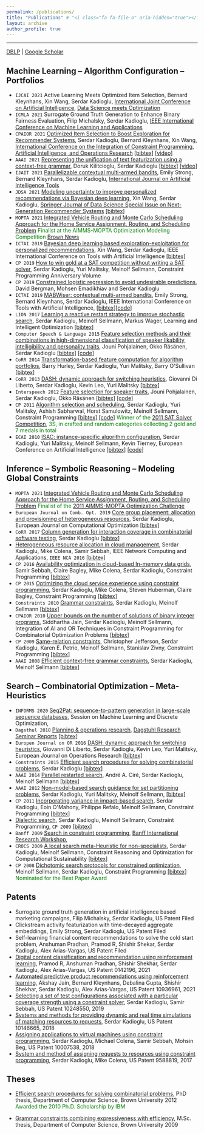 ```yaml
---
permalink: /publications/
title: "Publications" # "<i class="fa fa-file-o" aria-hidden="true"></i> <i class="fa fa-file-text-o" aria-hidden="true"></i> <i class="fa fa-file-pdf-o" aria-hidden="true"></i> <i class="fa fa-file-text" aria-hidden="true"></i> <i class="fa fa-file" aria-hidden="true"></i> <i class="fa fa-files-o" aria-hidden="true"></i> 
layout: archive
author_profile: true
---
```


---

<a href="https://dblp.org/pid/35/5878.html"><i class="fa fa-link" aria-hidden="true"></i> DBLP</a>  \| [<a href="https://scholar.google.com/citations?user=tOgYtHkAAAAJ"><i class="fas fa-fw fa-graduation-cap"></i> Google Scholar</a>](https://scholar.google.com/citations?user=tOgYtHkAAAAJ&hl=en)


## Machine Learning – Algorithm Configuration – Portfolios
* `IJCAI 2021` Active Learning Meets Optimized Item Selection, Bernard Kleynhans, Xin Wang, Serdar Kadioglu, [International Joint Conference on Artificial Intelligence](https://ijcai-21.org/), [Data Science meets Optimization](https://sites.google.com/view/ijcai2021dso)
* `ICMLA 2021` Surrogate Ground Truth Generation to Enhance Binary Fairness Evaluation, Filip Michalsky, Serdar Kadioglu, [IEEE International Conference on Machine Learning and Applications](https://www.icmla-conference.org/icmla21/)
* `CPAIOR 2021` [Optimized Item Selection to Boost Exploration for Recommender Systems](https://link.springer.com/chapter/10.1007/978-3-030-78230-6_27), Serdar Kadioglu, Bernard Kleynhans, Xin Wang, [International Conference on the Integration of Constraint Programming, Artificial Intelligence, and Operations Research](https://cpaior2021.dbai.tuwien.ac.at/) [[bibtex]](https://dblp.org/rec/conf/cpaior/KadiogluKW21.html?view=bibtex) [[video]](https://www.youtube.com/watch?v=akMsTAh9ed8&t=1s)
* `AAAI 2021` [Representing the unification of text featurization using a context-free grammar](https://ojs.aaai.org/index.php/AAAI/article/view/17814), Doruk Kilitcioglu, Serdar Kadioglu [[bibtex]](https://dblp.org/rec/conf/aaai/KilitciogluK21.html?view=bibtex) [[video]](https://slideslive.com/38951112/representing-the-unification-of-text-featurization-using-a-contextfree-grammar?ref=account-folder-75501-folders)
* `IJAIT 2021` [Parallelizable contextual multi-armed bandits](https://www.worldscientific.com/doi/10.1142/S0218213021500214), Emily Strong, Bernard Kleynhans, Serdar Kadioglu, [International Journal on Artificial Intelligence Tools](https://www.worldscientific.com/worldscinet/ijait) 
* `JDSA 2021` [Modeling  uncertainty  to improve personalized recommendations via Bayesian deep learning](https://link.springer.com/article/10.1007/s41060-020-00241-1), Xin Wang, Serdar Kadioglu, [Springer Journal of Data Science Special Issue on Next-Generation Recommender Systems](https://www.springer.com/journal/41060) [[bibtex]](https://link.springer.com/article/10.1007/s41060-020-00241-1#citeas)
* `MOPTA 2021` [Integrated Vehicle Routing and Monte Carlo Scheduling Approach for the Home Service Assignment, Routing, and Scheduling Problem](https://arxiv.org/abs/2106.16176) <span style="color:green">Finalist at the AIMMS-MOPTA Optimization Modeling Competition</span> [Brown News](http://cs.brown.edu/news/2021/08/11/brown-cs-team-takes-third-place-thirteenth-modeling-and-optimization-competition/)
* `ICTAI 2019` [Bayesian deep learning based exploration-exploitation for personalized recommendations](https://ieeexplore.ieee.org/document/8995445), Xin Wang, Serdar Kadioglu, IEEE International Conference on Tools with Artificial Intelligence [[bibtex]](https://dblp.org/rec/conf/ictai/WangK19.html?view=bibtex)
* `CP 2019` [How to win gold at a SAT competition without writing a SAT solver](https://freuder.files.wordpress.com/2019/09/2011-freuder-algorithm-selection-and-scheduling.pdf), Serdar Kadioglu, Yuri Malitsky, Meinolf Sellmann, Constraint Programming Anniversary Volume
* `CP 2019` [Constrained logistic regression to avoid undesirable predictions](https://cp2019.a4cp.org/accepted_abstracts.html), David Bergman, Mohsen Emadikhiav and Serdar Kadioglu
* `ICTAI 2019` [MABWiser: contextual multi-armed bandits](https://ieeexplore.ieee.org/document/8995418), Emily Strong, Bernard Kleynhans, Serdar Kadioglu, IEEE International Conference on Tools with Artificial Intelligence, [[bibtex]](https://dblp.org/rec/conf/ictai/StrongKK19.html?view=bibtex)[[code]](https://github.com/fmr-llc/mabwiser)
* `LION 2017` [Learning a reactive restart strategy to improve stochastic search](https://link.springer.com/chapter/10.1007/978-3-319-69404-7_8), Serdar Kadioglu, Meinolf Sellmann, Markus Wager, Learning and Intelligent Optimization [[bibtex]](https://dblp.org/rec/conf/lion/KadiogluSW17.html?view=bibtex)
* `Computer Speech & Language 2015` [Feature selection methods and their combinations in high-dimensional classification of speaker likability, intelligibility and personality traits](https://www.sciencedirect.com/science/article/abs/pii/S0885230813001113), Jouni Pohjalainen, Okko Räsänen, Serdar Kadioglu [[bibtex]](http://dblp.uni-trier.de/rec/bibtex/journals/csl/PohjalainenRK15) [[code]](https://sites.google.com/site/serdrk/software)
* `CoRR 2014` [Transformation-based feature computation for algorithm portfolios](http://arxiv.org/abs/1401.2474), Barry Hurley, Serdar Kadioglu, Yuri Malitsky, Barry O'Sullivan [[bibtex]](http://dblp.uni-trier.de/rec/bibtex/journals/corr/0001KMO14)
* `CoRR 2013` [DASH: dynamic approach for switching heuristics](http://arxiv.org/abs/1307.4689), Giovanni Di Liberto, Serdar Kadioglu, Kevin Leo, Yuri Malitsky [[bibtex]](http://dblp.uni-trier.de/rec/bibtex/journals/corr/LibertoKLM13)
* `Interspeech 2012` [Feature selection for speaker traits](http://users.tkk.fi/~jpohjala/publications/is12stc.pdf), Jouni Pohjalainen, Serdar Kadioglu, Okko Räsänen [[bibtex]](http://dblp.uni-trier.de/rec/bibtex/conf/interspeech/PohjalainenKR12) [[code]](https://sites.google.com/site/serdrk/software)
* `CP 2011` [Algorithm selection and scheduling](https://link.springer.com/chapter/10.1007/978-3-642-23786-7_35), Serdar Kadioglu, Yuri Malitsky, Ashish Sabharwal, Horst Samulowitz, Meinolf Sellmann, Constraint Programming [[bibtex]](http://dblp.uni-trier.de/rec/bibtex/conf/cp/KadiogluMSSS11) [[code]](https://sites.google.com/site/serdrk/software) <span style="color:green">Winner of the [2011 SAT Solver Competition](http://www.satcompetition.org/2011/), 3S, in crafted and random categories collecting 2 gold and 7 medals in total</span>
* `ECAI 2010` [ISAC: instance-specific algorithm configuration](http://www.booksonline.iospress.nl/Content/View.aspx?piid=17848), Serdar Kadioglu, Yuri Malitsky, Meinolf Sellmann, Kevin Tierney, European Conference on Artificial Intelligence [[bibtex]](http://dblp.uni-trier.de/rec/bibtex/conf/ecai/KadiogluMST10) [[code]](https://sites.google.com/site/serdrk/software)


## Inference – Symbolic Reasoning – Modeling Global Constraints
* `MOPTA 2021` [Integrated Vehicle Routing and Monte Carlo Scheduling Approach for the Home Service Assignment, Routing, and Scheduling Problem](https://arxiv.org/abs/2106.16176) <span style="color:green">Finalist of the [2011 AIMMS-MOPTA Optimization Challenge](https://cs.brown.edu/news/2021/08/11/brown-cs-team-takes-third-place-thirteenth-modeling-and-optimization-competition/?fbclid=IwAR0XLQYZUDtsNmve2J1gvXJcr9pe_unIyFQMoE4rth4kXbIwKkTlnzYPZSI)</span>
* `European Journal on Comb. Opt. 2019` [Core group placement: allocation and provisioning of heterogeneous resources](https://link.springer.com/article/10.1007/s13675-018-0095-9), Serdar Kadioglu, European Journal on Computational Optimization [[bibtex]](https://dblp.org/rec/journals/ejco/Kadioglu19.html?view=bibtex)
* `CoRR 2017` [Column generation for interaction coverage in combinatorial software testing](https://arxiv.org/abs/1712.07081), Serdar Kadioglu [[bibtex]](https://dblp.org/rec/journals/corr/abs-1712-07081.html?view=bibtex)
* [Heterogeneous resource allocation in cloud management](http://ieeexplore.ieee.org/document/7778589/), Serdar Kadioglu, Mike Colena, Samir Sebbah, IEEE Network Computing and Applications, `IEEE NCA 2016` [[bibtex]](http://dblp.uni-trier.de/rec/bibtex/conf/nca/KadiogluCS16)
*  `CP 2016` [Availability optimization in cloud-based In-memory data grids](http://link.springer.com/chapter/10.1007%2F978-3-319-44953-1_42), Samir Sebbah, Claire Bagley, Mike Colena, Serdar Kadioglu, Constraint Programming [[bibtex]](http://dblp.uni-trier.de/rec/bibtex/conf/cp/SebbahBCK16)
* `CP 2015` [Optimizing the cloud service experience using constraint programming](http://link.springer.com/chapter/10.1007%2F978-3-319-23219-5_43), Serdar Kadioglu, Mike Colena, Steven Huberman, Claire Bagley, Constraint Programming [[bibtex]](http://dblp.uni-trier.de/rec/bibtex/conf/cp/KadiogluCHB15)
* `Constraints 2010` [Grammar constraints](https://link.springer.com/article/10.1007/s10601-009-9073-4), Serdar Kadioglu, Meinolf Sellmann [[bibtex]](http://dblp.uni-trier.de/rec/bibtex/journals/constraints/KadiogluS10)
* `CPAIOR 2010` [Upper bounds on the number of solutions of binary integer programs](https://link.springer.com/chapter/10.1007/978-3-642-13520-0_24), Siddhartha Jain, Serdar Kadioglu, Meinolf Sellmann, Integration of AI and OR Techniques in Constraint Programming for Combinatorial Optimization Problems [[bibtex]](http://dblp.uni-trier.de/rec/bibtex/conf/cpaior/JainKS10)
* `CP 2009` [Same-relation constraints](https://link.springer.com/chapter/10.1007%2F978-3-642-04244-7_38), Christopher Jefferson, Serdar Kadioglu, Karen E. Petrie, Meinolf Sellmann, Stanislav Zivny, Constraint Programming [[bibtex]](http://dblp.uni-trier.de/rec/bibtex/conf/cp/JeffersonKPSZ09)
* `AAAI 2008` [Efficient context-free grammar constraints](http://www.aaai.org/Papers/AAAI/2008/AAAI08-049.pdf), Serdar Kadioglu, Meinolf Sellmann [[bibtex]](http://dblp.uni-trier.de/rec/bibtex/conf/aaai/KadiogluS08)


## Search – Combinatorial Optimization – Meta-Heuristics
* `INFORMS 2020` [Seq2Pat: sequence-to-pattern generation in large-scale sequence databases](http://meetings2.informs.org/wordpress/annual2020/), Session on Machine Learning and Discrete Optimization, 
* `Dagsthul 2018` [Planning & operations research](https://drops.dagstuhl.de/opus/volltexte/2018/9289/pdf/dagrep_v008_i002_p026_18071.pdf), [Dagstuhl Research Seminar Reports](https://www.dagstuhl.de/en/program/calendar/motivationstext/?semnr=18071) [[bibtex]](https://dblp.org/rec/journals/dagstuhl-reports/BeckMRH18.html?view=bibtex)
* `Europen Journal on OR 2016` [DASH: dynamic approach for switching heuristics](http://link.springer.com/article/10.1007%2Fs10601-015-9211-0), Giovanni Di Liberto, Serdar Kadioglu, Kevin Leo, Yuri Malitsky, European Journal on Operations Research [[bibtex]](http://dblp.uni-trier.de/rec/bibtex/journals/eor/LibertoKLM16)
* `Constraints 2015` [Efficient search procedures for solving combinatorial problems](http://link.springer.com/article/10.1007%2Fs10601-015-9211-0), Serdar Kadioglu [[bibtex]](http://dblp.uni-trier.de/rec/bibtex/journals/constraints/Kadioglu15)
* `AAAI 2014` [Parallel restarted search](https://www.aaai.org/ocs/index.php/AAAI/AAAI14/paper/viewFile/8597/8509), André A. Ciré, Serdar Kadioglu, Meinolf Sellmann [[bibtex]](http://dblp.uni-trier.de/rec/bibtex/conf/aaai/CireKS14)
* `AAAI 2012` [Non-model-based search guidance for set partitioning problems](http://www.aaai.org/ocs/index.php/AAAI/AAAI12/paper/view/5082), Serdar Kadioglu, Yuri Malitsky, Meinolf Sellmann,  [[bibtex]](http://dblp.uni-trier.de/rec/bibtex/conf/aaai/KadiogluMS12)
* `CP 2011` [Incorporating variance in impact-based search](https://link.springer.com/chapter/10.1007/978-3-642-23786-7_36), Serdar Kadioglu, Eoin O'Mahony, Philippe Refalo, Meinolf Sellmann, Constraint Programming [[bibtex]](http://dblp.uni-trier.de/rec/bibtex/conf/cp/KadiogluORS11)
* [Dialectic search](https://link.springer.com/chapter/10.1007/978-3-642-04244-7_39), Serdar Kadioglu, Meinolf Sellmann, Constraint Programming, `CP 2009` [[bibtex]](http://dblp.uni-trier.de/rec/bibtex/conf/cp/KadiogluS09)
* `Banff 2009` [Search in constraint programming](https://www.birs.ca/workshops/2009/09w5125/report09w5125.pdf), [Banff International Research Workshop](https://www.birs.ca/events/2009/5-day-workshops/09w5125), 
* `CROCS 2009` [A local search meta-Heuristic for non-specialists](http://www.computational-sustainability.org/crocs09/papers/kadioglu-crocs09.pdf), Serdar Kadioglu, Meinolf Sellmann, Constraint Reasoning and Optimization for Computational Sustainability [[bibtex]](https://scholar.googleusercontent.com/citations?view_op=export_citations&user=tOgYtHkAAAAJ&s=tOgYtHkAAAAJ:UeHWp8X0CEIC&citsig=AMstHGQAAAAAWAk8WmI6V5Rczo_KCQHRd3ICDHpfdscW&hl=en&cit_fmt=0)
* `CP 2008` [Dichotomic search protocols for constrained optimization](https://link.springer.com/chapter/10.1007%2F978-3-540-85958-1_17), Meinolf Sellmann, Serdar Kadioglu, Constraint Programming [[bibtex]](http://dblp.uni-trier.de/rec/bibtex/conf/cp/SellmannK08) <span style="color:green">Nominated for the Best Paper Award</span>

## Patents

* Surrogate ground truth generation in artificial intelligence based marketing campaigns, Filip Michalsky, Serdar Kadioglu, US Patent Filed
* Clickstream activity featurization with time-decayed aggregate embeddings, Emily Strong, Serdar Kadioglu, US Patent Filed
* Self-learning financial content recommendations to solve the cold start problem, Anshuman Pradhan, Pramod R, Shishir Shekar, Serdar Kadioglu, Alex Arias-Vargas, US Patent Filed
* [Digital content classification and recommendation using reinforcement learning](https://patentimages.storage.googleapis.com/b9/73/ac/42c55bb5d0338e/US20210142196A1.pdf), Pramod R, Anshuman Pradhan, Shishir Shekhar, Serdar Kadioglu, Alex Arias-Vargas, US Patent 0142196, 2021
* [Automated predictive product recommendations using reinforcement learning](https://patentimages.storage.googleapis.com/be/b5/40/0e6badc27969a6/US10936961.pdf), Akshay Jain, Bernard Kleynhans, Debalina Gupta, Shishir Shekhar, Serdar Kadioglu, Alex Arias-Vargas, US Patent 10936961, 2021
* [Selecting a set of test configurations associated with a particular coverage strength using a constraint solver](https://patentimages.storage.googleapis.com/fb/54/22/796b7130833b04/US10248550.pdf), Serdar Kadioglu, Samir Sebbah, US Patent 10248550, 2019
* [Systems and methods for providing dynamic and real time simulations of matching resources to requests](http://patft.uspto.gov/netacgi/nph-Parser?Sect1=PTO2&Sect2=HITOFF&u=%2Fnetahtml%2FPTO%2Fsearch-adv.htm&r=1&p=1&f=G&l=50&d=PTXT&S1=10146665.PN.&OS=PN/10146665&RS=PN/10146665), Serdar Kadioglu, US Patent 10146665, 2018
* [Assigning applications to virtual machines using constraint programming](https://patentimages.storage.googleapis.com/e0/38/74/836808e308893c/US10007538.pdf), Serdar Kadioglu, Michael Colena, Samir Sebbah, Mohsin Beg, US Patent 10007538, 2018
* [System and method of assigning requests to resources using constraint programming](https://patentimages.storage.googleapis.com/b0/01/91/a8b561767bc476/US9588819.pdf), Serdar Kadioglu, Mike Colena, US Patent 9588819, 2017 

[comment]: # (http://patft.uspto.gov/netacgi/nph-Parser?Sect1=PTO2&Sect2=HITOFF&u=%2Fnetahtml%2FPTO%2Fsearch-adv.htm&r=1&p=1&f=G&l=50&d=PTXT&S1=10007538.PN.&OS=PN/10007538&RS=PN/10007538)

[comment]: # (http://patft.uspto.gov/netacgi/nph-Parser?Sect1=PTO2&Sect2=HITOFF&p=1&u=%2Fnetahtml%2FPTO%2Fsearch-bool.html&r=25&f=G&l=50&co1=AND&d=PTXT&s1=kadioglu&OS=kadioglu&RS=kadioglu)

[comment]: # (http://patft.uspto.gov/netacgi/nph-Parser?Sect1=PTO2&Sect2=HITOFF&p=1&u=%2Fnetahtml%2FPTO%2Fsearch-bool.html&r=1&f=G&l=50&co1=AND&d=PTXT&s1=kadioglu&OS=kadioglu&RS=kadioglu)

## Theses

* [Efficient search procedures for solving combinatorial problems](http://www.cs.brown.edu/research/pubs/theses/phd/2012/kadioglu.pdf), PhD thesis, Department of Computer Science, Brown University 2012 <span style="color:green">Awarded the 2010 Ph.D. Scholarship by IBM</span>


* [Grammar constraints combining expressiveness with efficiency](http://www.cs.brown.edu/research/pubs/theses/masters/2009/kadioglu.pdf), M.Sc. thesis, Department of Computer Science, Brown University 2009
